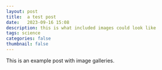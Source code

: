 ```yaml
---
layout: post
title:  a test post
date:   2023-09-16 15:08
description: this is what included images could look like
tags: science
categories: false
thumbnail: false
---
```

This is an example post with image galleries.